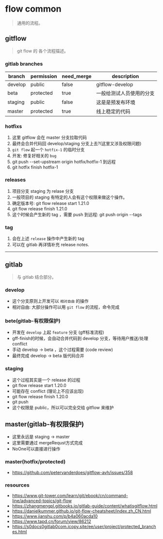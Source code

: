 # flow common
> 通用的流程。

## gitflow 
> git flow 的 各个流程描述。

### gitlab branches
| branch  | permission | need_merge | description              |
| ------- | ---------- | ---------- | ------------------------ |
| develop | public     | false      | gitflow-develop          |
| beta    | protected  | true       | 一般给测试人员使用的分支 |
| staging | public     | false      | 这是是预发布环境         |
| master  | protected  | true       | 线上稳定的代码           |


### hotfixs
1. 这里 gitflow 会在 master 分支拉取代码
2. 最终会合并代码回 develop/staging 分支上去?(这里又涉及权限问题)
3. `git flow` 起一个 `hotfix-1` 的临时分支
4. 开发: 修复好相关的 `bug`
5. git push --set-upstream origin hotfix/hotfix-1 到远程
6. git hotfix finish hotfix-1


### releases<Maintainer>
1. 项目分支 staging 为 relase 分支
2. 一般项目的 staging 有特定的人会有这个权限来做这个操作。
3. 确定版本号: git flow release start 1.21.0
4. git flow release finish 1.21.0
5. 这个时候会产生新的 tag ，需要 push 到远程: git push origin --tags

### tag<Maintainer>
1. 会在上述 `release` 操作中产生新的 tag
2. 可以在 gitlab 再详情补充 release notes.

--- 

## gitlab
> 与 gitlab 结合部分。

### develop 
- 这个分支原则上开发可以 `相对自由` 的操作
- 相对自由: 大部分操作可以用 `git flow` 的流程，命令完成

### bete(gitlab-有权限保护)
- 开发在 `develop` 上起 `feature` 分支 (gff标准流程)
- gff-finish的时候，会自动合并代码到 develop 分支，等待用户推送/处理 conflict
- 手动 develop -> beta ，这个过程需要 (code review)
- 最终完成 develop -> beta 版代码合并

### staging
- 这个过程其实是一个 release 的过程
- git flow release start 1.20.0
- 可能存在 conflict (理论上不应该出现)
- git flow release finish 1.20.0
- git push
- 这个权限是 public，所以可以完全交给 gitflow 来维护

## master(gitlab-有权限保护)
- 这里永远是 staging -> master
- 这里需要通过 mergeRequst方式完成
- NoOne可以直接进行操作

### master(hotfix/protected)
- https://github.com/petervanderdoes/gitflow-avh/issues/358

### resources
- https://www.git-tower.com/learn/git/ebook/cn/command-line/advanced-topics/git-flow
- https://zhangmengpl.gitbooks.io/gitlab-guide/content/whatisgitflow.html
- https://danielkummer.github.io/git-flow-cheatsheet/index.zh_CN.html
- https://www.jianshu.com/p/b4a060acda10
- https://www.tapd.cn/forum/view/86212
- https://s0docs0gitlab0com.icopy.site/ee/user/project/protected_branches.html
